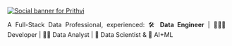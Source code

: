 [![Social banner for Prithvi](https://github.com/Prithvijeet-Singh-Rathaur/PrithviWorks/blob/main/Header.png)](https://www.linkedin.com/in/prithvijeet-rathaur/)

<p align="justify"> A Full-Stack Data Professional, experienced: 🛠️ <b>Data Engineer</b> | 👨🏻‍💻 Developer | 🕵🏻 Data Analyst | 🧬 Data Scientist & 🤖 AI+ML </p>
